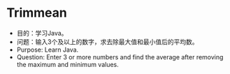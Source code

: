 # Trimmean
- 目的：学习Java。
- 问题：输入3个及以上的数字，求去除最大值和最小值后的平均数。
- Purpose: Learn Java.
- Question: Enter 3 or more numbers and find the average after removing the maximum and minimum values.
